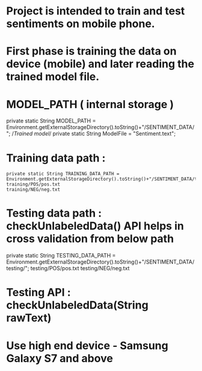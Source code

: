 # Project is intended to train and test sentiments on mobile phone.
# First phase is training the data on device (mobile) and later reading the trained model file.
# MODEL_PATH ( internal storage )
 
   private static String MODEL_PATH = Environment.getExternalStorageDirectory().toString()+"/SENTIMENT_DATA/";
   /*Trained model*/
   private static String ModelFile = "Sentiment.text";  
 
# Training data path  :
  
    private static String TRAINING_DATA_PATH = Environment.getExternalStorageDirectory().toString()+"/SENTIMENT_DATA/training/";
    training/POS/pos.txt
    training/NEG/neg.txt
  
# Testing data path  : checkUnlabeledData() API helps in cross validation from below path  
 
   private static String TESTING_DATA_PATH = Environment.getExternalStorageDirectory().toString()+"/SENTIMENT_DATA/testing/";
   testing/POS/pos.txt
   testing/NEG/neg.txt
  
# Testing API : checkUnlabeledData(String rawText)
# Use high end device - Samsung Galaxy S7 and above
